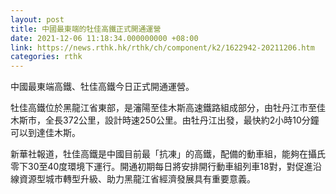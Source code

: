```yaml
---
layout: post
title: 中國最東端的牡佳高鐵正式開通運營
date: 2021-12-06 11:18:34.000000000 +08:00
link: https://news.rthk.hk/rthk/ch/component/k2/1622942-20211206.htm
categories: rthk
---
```


中國最東端高鐵、牡佳高鐵今日正式開通運營。

牡佳高鐵位於黑龍江省東部，是瀋陽至佳木斯高速鐵路組成部分，由牡丹江市至佳木斯市，全長372公里，設計時速250公里。由牡丹江出發，最快約2小時10分鐘可以到達佳木斯。

新華社報道，牡佳高鐵是中國目前最「抗凍」的高鐵，配備的動車組，能夠在攝氏零下30至40度環境下運行。開通初期每日將安排開行動車組列車18對，對促進沿線資源型城市轉型升級、助力黑龍江省經濟發展具有重要意義。
